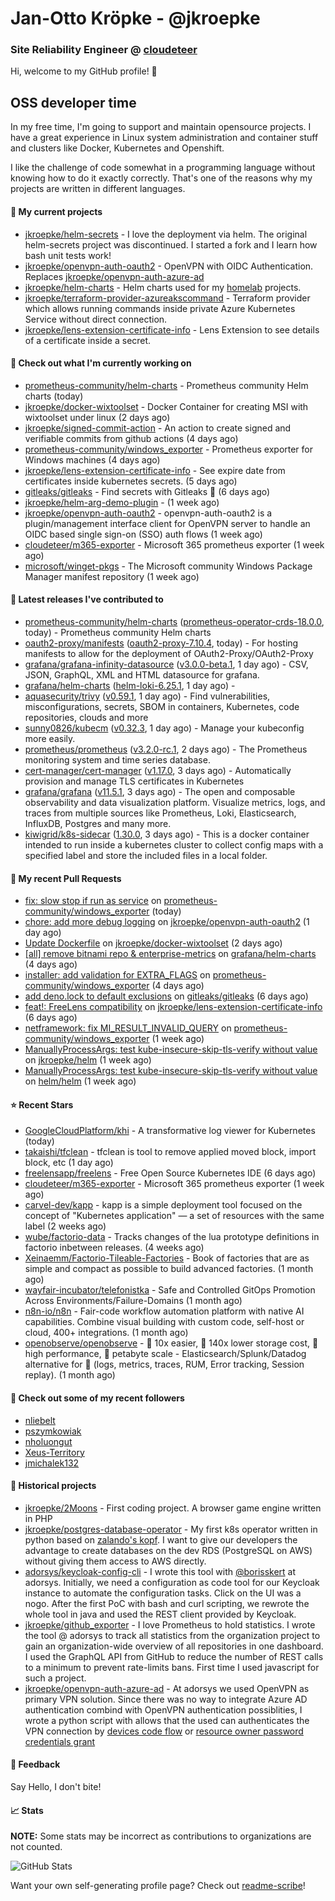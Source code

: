 # Jan-Otto Kröpke - @jkroepke
### Site Reliability Engineer @ [cloudeteer](https://cloudeteer.de/)

Hi, welcome to my GitHub profile! 👋

## OSS developer time
In my free time, I'm going to support and maintain opensource projects. I have a great experience in Linux system administration and container stuff and clusters like Docker, Kubernetes and Openshift.

I like the challenge of code somewhat in a programming language without knowing how to do it exactly correctly. That's one of the reasons why my projects are written in different languages.

#### 🌱 My current projects
- [jkroepke/helm-secrets](https://github.com/jkroepke/helm-secrets) - I love the deployment via helm. The original helm-secrets project was discontinued. I started a fork and I learn how bash unit tests work!
- [jkroepke/openvpn-auth-oauth2](https://github.com/jkroepke/openvpn-auth-oauth2) - OpenVPN with OIDC Authentication. Replaces  [jkroepke/openvpn-auth-azure-ad](https://github.com/jkroepke/openvpn-auth-azure-ad) 
- [jkroepke/helm-charts](https://github.com/jkroepke/helm-charts) - Helm charts used for my [homelab](https://github.com/jkroepke/homelab) projects.
- [jkroepke/terraform-provider-azureakscommand](https://github.com/jkroepke/terraform-provider-azureakscommand) - Terraform provider which allows running commands inside private Azure Kubernetes Service without direct connection.
- [jkroepke/lens-extension-certificate-info](https://github.com/jkroepke/lens-extension-certificate-info) - Lens Extension to see details of a certificate inside a secret.

#### 👷 Check out what I'm currently working on

- [prometheus-community/helm-charts](https://github.com/prometheus-community/helm-charts) - Prometheus community Helm charts (today)
- [jkroepke/docker-wixtoolset](https://github.com/jkroepke/docker-wixtoolset) - Docker Container for creating MSI with wixtoolset under linux (2 days ago)
- [jkroepke/signed-commit-action](https://github.com/jkroepke/signed-commit-action) - An action to create signed and verifiable commits from github actions (4 days ago)
- [prometheus-community/windows_exporter](https://github.com/prometheus-community/windows_exporter) - Prometheus exporter for Windows machines (4 days ago)
- [jkroepke/lens-extension-certificate-info](https://github.com/jkroepke/lens-extension-certificate-info) - See expire date from certificates inside kubernetes secrets. (5 days ago)
- [gitleaks/gitleaks](https://github.com/gitleaks/gitleaks) - Find secrets with Gitleaks 🔑 (6 days ago)
- [jkroepke/helm-arg-demo-plugin](https://github.com/jkroepke/helm-arg-demo-plugin) -  (1 week ago)
- [jkroepke/openvpn-auth-oauth2](https://github.com/jkroepke/openvpn-auth-oauth2) - openvpn-auth-oauth2 is a plugin/management interface client for OpenVPN server to handle an OIDC based single sign-on (SSO) auth flows (1 week ago)
- [cloudeteer/m365-exporter](https://github.com/cloudeteer/m365-exporter) - Microsoft 365 prometheus exporter (1 week ago)
- [microsoft/winget-pkgs](https://github.com/microsoft/winget-pkgs) - The Microsoft community Windows Package Manager manifest repository (1 week ago)

#### 🔭 Latest releases I've contributed to

- [prometheus-community/helm-charts](https://github.com/prometheus-community/helm-charts) ([prometheus-operator-crds-18.0.0](https://github.com/prometheus-community/helm-charts/releases/tag/prometheus-operator-crds-18.0.0), today) - Prometheus community Helm charts
- [oauth2-proxy/manifests](https://github.com/oauth2-proxy/manifests) ([oauth2-proxy-7.10.4](https://github.com/oauth2-proxy/manifests/releases/tag/oauth2-proxy-7.10.4), today) - For hosting manifests to allow for the deployment of OAuth2-Proxy/OAuth2-Proxy
- [grafana/grafana-infinity-datasource](https://github.com/grafana/grafana-infinity-datasource) ([v3.0.0-beta.1](https://github.com/grafana/grafana-infinity-datasource/releases/tag/v3.0.0-beta.1), 1 day ago) - CSV, JSON, GraphQL, XML and HTML datasource for grafana.
- [grafana/helm-charts](https://github.com/grafana/helm-charts) ([helm-loki-6.25.1](https://github.com/grafana/helm-charts/releases/tag/helm-loki-6.25.1), 1 day ago) - 
- [aquasecurity/trivy](https://github.com/aquasecurity/trivy) ([v0.59.1](https://github.com/aquasecurity/trivy/releases/tag/v0.59.1), 1 day ago) - Find vulnerabilities, misconfigurations, secrets, SBOM in containers, Kubernetes, code repositories, clouds and more
- [sunny0826/kubecm](https://github.com/sunny0826/kubecm) ([v0.32.3](https://github.com/sunny0826/kubecm/releases/tag/v0.32.3), 1 day ago) - Manage your kubeconfig more easily.
- [prometheus/prometheus](https://github.com/prometheus/prometheus) ([v3.2.0-rc.1](https://github.com/prometheus/prometheus/releases/tag/v3.2.0-rc.1), 2 days ago) - The Prometheus monitoring system and time series database.
- [cert-manager/cert-manager](https://github.com/cert-manager/cert-manager) ([v1.17.0](https://github.com/cert-manager/cert-manager/releases/tag/v1.17.0), 3 days ago) - Automatically provision and manage TLS certificates in Kubernetes
- [grafana/grafana](https://github.com/grafana/grafana) ([v11.5.1](https://github.com/grafana/grafana/releases/tag/v11.5.1), 3 days ago) - The open and composable observability and data visualization platform. Visualize metrics, logs, and traces from multiple sources like Prometheus, Loki, Elasticsearch, InfluxDB, Postgres and many more. 
- [kiwigrid/k8s-sidecar](https://github.com/kiwigrid/k8s-sidecar) ([1.30.0](https://github.com/kiwigrid/k8s-sidecar/releases/tag/1.30.0), 3 days ago) - This is a docker container intended to run inside a kubernetes cluster to collect config maps with a specified label and store the included files in a local folder.

#### 🔨 My recent Pull Requests

- [fix: slow stop if run as service](https://github.com/prometheus-community/windows_exporter/pull/1870) on [prometheus-community/windows_exporter](https://github.com/prometheus-community/windows_exporter) (today)
- [chore: add more debug logging](https://github.com/jkroepke/openvpn-auth-oauth2/pull/395) on [jkroepke/openvpn-auth-oauth2](https://github.com/jkroepke/openvpn-auth-oauth2) (1 day ago)
- [Update Dockerfile](https://github.com/jkroepke/docker-wixtoolset/pull/5) on [jkroepke/docker-wixtoolset](https://github.com/jkroepke/docker-wixtoolset) (2 days ago)
- [[all] remove bitnami repo &amp; enterprise-metrics](https://github.com/grafana/helm-charts/pull/3555) on [grafana/helm-charts](https://github.com/grafana/helm-charts) (4 days ago)
- [installer: add validation for EXTRA_FLAGS](https://github.com/prometheus-community/windows_exporter/pull/1867) on [prometheus-community/windows_exporter](https://github.com/prometheus-community/windows_exporter) (4 days ago)
- [add deno.lock to default exclusions](https://github.com/gitleaks/gitleaks/pull/1740) on [gitleaks/gitleaks](https://github.com/gitleaks/gitleaks) (6 days ago)
- [feat!: FreeLens compatibility](https://github.com/jkroepke/lens-extension-certificate-info/pull/10) on [jkroepke/lens-extension-certificate-info](https://github.com/jkroepke/lens-extension-certificate-info) (6 days ago)
- [netframework: fix MI_RESULT_INVALID_QUERY](https://github.com/prometheus-community/windows_exporter/pull/1862) on [prometheus-community/windows_exporter](https://github.com/prometheus-community/windows_exporter) (1 week ago)
- [ManuallyProcessArgs: test kube-insecure-skip-tls-verify without value](https://github.com/jkroepke/helm/pull/160) on [jkroepke/helm](https://github.com/jkroepke/helm) (1 week ago)
- [ManuallyProcessArgs: test kube-insecure-skip-tls-verify without value](https://github.com/helm/helm/pull/13675) on [helm/helm](https://github.com/helm/helm) (1 week ago)

#### ⭐ Recent Stars

- [GoogleCloudPlatform/khi](https://github.com/GoogleCloudPlatform/khi) - A transformative log viewer for Kubernetes (today)
- [takaishi/tfclean](https://github.com/takaishi/tfclean) - tfclean is tool to remove applied moved block, import block, etc (1 day ago)
- [freelensapp/freelens](https://github.com/freelensapp/freelens) - Free Open Source Kubernetes IDE (6 days ago)
- [cloudeteer/m365-exporter](https://github.com/cloudeteer/m365-exporter) - Microsoft 365 prometheus exporter (1 week ago)
- [carvel-dev/kapp](https://github.com/carvel-dev/kapp) - kapp is a simple deployment tool focused on the concept of &#34;Kubernetes application&#34; — a set of resources with the same label (2 weeks ago)
- [wube/factorio-data](https://github.com/wube/factorio-data) - Tracks changes of the lua prototype definitions in factorio inbetween releases. (4 weeks ago)
- [Xeinaemm/Factorio-Tileable-Factories](https://github.com/Xeinaemm/Factorio-Tileable-Factories) - Book of factories that are as simple and compact as possible to build advanced factories. (1 month ago)
- [wayfair-incubator/telefonistka](https://github.com/wayfair-incubator/telefonistka) - Safe and Controlled GitOps Promotion Across Environments/Failure-Domains (1 month ago)
- [n8n-io/n8n](https://github.com/n8n-io/n8n) - Fair-code workflow automation platform with native AI capabilities. Combine visual building with custom code, self-host or cloud, 400&#43; integrations. (1 month ago)
- [openobserve/openobserve](https://github.com/openobserve/openobserve) - 🚀 10x easier, 🚀 140x lower storage cost, 🚀 high performance,  🚀 petabyte scale - Elasticsearch/Splunk/Datadog alternative for 🚀 (logs, metrics, traces, RUM, Error tracking, Session replay). (1 month ago)

#### 👯 Check out some of my recent followers

- [nliebelt](https://github.com/nliebelt)
- [pszymkowiak](https://github.com/pszymkowiak)
- [nholuongut](https://github.com/nholuongut)
- [Xeus-Territory](https://github.com/Xeus-Territory)
- [jmichalek132](https://github.com/jmichalek132)

#### 📜 Historical projects
- [jkroepke/2Moons](https://github.com/jkroepke/2Moons) - First coding project. A browser game engine written in PHP
- [jkroepke/postgres-database-operator](https://github.com/jkroepke/postgres-database-operator) - My first k8s operator written in python based on [zalando's kopf](https://github.com/zalando-incubator/kopf). I want to give our developers the advantage to create databases on the dev RDS (PostgreSQL on AWS) without giving them access to AWS directly.
- [adorsys/keycloak-config-cli](https://github.com/adorsys/keycloak-config-cli) - I wrote this tool with [@borisskert](https://github.com/borisskert) at adorsys. Initially, we need a configuration as code tool for our Keycloak instance to automate the configuration tasks. Click on the UI was a nogo. After the first PoC with bash and curl scripting, we rewrote the whole tool in java and used the REST client provided by Keycloak.
- [jkroepke/github_exporter](https://github.com/jkroepke/github_exporter) - I love Prometheus to hold statistics. I wrote the tool @ adorsys to track all statistics from the organization project to gain an organization-wide overview of all repositories in one dashboard. I used the GraphQL API from GitHub to reduce the number of REST calls to a minimum to prevent rate-limits bans. First time I used javascript for such a project.
- [jkroepke/openvpn-auth-azure-ad](https://github.com/jkroepke/openvpn-auth-azure-ad) - At adorsys we used OpenVPN as primary VPN solution. Since there was no way to integrate Azure AD authentication combind with OpenVPN authentication possiblities, I wrote a python script with allows that the used can authenticates the VPN connection by [devices code flow](https://docs.microsoft.com/en-us/azure/active-directory/develop/v2-oauth2-device-code) or [resource owner password credentials grant](https://docs.microsoft.com/en-us/azure/active-directory/develop/v2-oauth-ropc)

#### 💬 Feedback

Say Hello, I don't bite!

#### 📈 Stats

**NOTE:** Some stats may be incorrect as contributions to organizations
are not counted.

![GitHub Stats](https://github-readme-stats.vercel.app/api?username=jkroepke&count_private=false&theme=tokyonight&show_icons=true)

Want your own self-generating profile page? Check out [readme-scribe](https://github.com/muesli/readme-scribe)!
